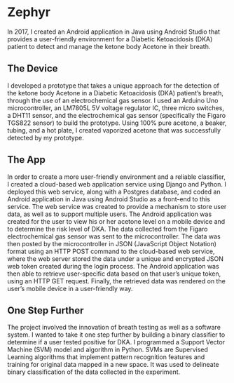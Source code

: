 # Zephyr
In 2017, I created an Android application in Java using Android Studio that provides a user-friendly environment for a Diabetic Ketoacidosis (DKA) patient to detect and manage the ketone body Acetone in their breath. 

## The Device
I developed a prototype that takes a unique approach for the detection of the ketone body Acetone in a Diabetic Ketoacidosis (DKA) patient’s breath, through the use of an electrochemical gas sensor. I used an Arduino Uno microcontroller, an LM7805L 5V voltage regulator IC, three micro switches, a DHT11 sensor, and the electrochemical gas sensor (specifically the Figaro TGS822 sensor) to build the prototype. Using 100% pure acetone, a beaker, tubing, and a hot plate, I created vaporized acetone that was successfully detected by my prototype.

## The App
In order to create a more user-friendly environment and a reliable classifier, I created a cloud-based web application service using Django and Python. I deployed this web service, along with a Postgres database, and coded an Android application in Java using Android Studio as a front-end to this service. The web service was created to provide a mechanism to store user data, as well as to support multiple users. The Android application was created for the user to view his or her acetone level on a mobile device and to determine the risk level of DKA. The data collected from the Figaro electrochemical gas sensor was sent to the microcontroller. The data was then posted by the microcontroller in JSON (JavaScript Object Notation) format using an HTTP POST command to the cloud-based web service, where the web server stored the data under a unique and encrypted JSON web token created during the login process. The Android application was then able to retrieve user-specific data based on that user’s unique token, using an HTTP GET request. Finally, the retrieved data was rendered on the user’s mobile device in a user-friendly way.

## One Step Further
The project involved the innovation of breath testing as well as a software system. I wanted to take it one step further by building a binary classifier to determine if a user tested positive for DKA. I programmed a Support Vector Machine (SVM) model and algorithm in Python. SVMs are Supervised Learning algorithms that implement pattern recognition features and training for original data mapped in a new space. It was used to delineate binary classification of the data collected in the experiment.
